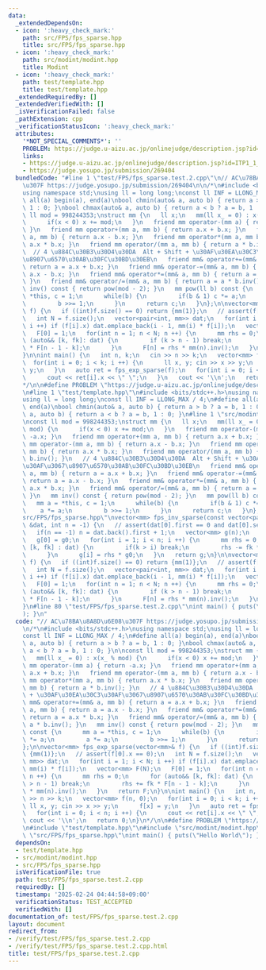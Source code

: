 ```yaml
---
data:
  _extendedDependsOn:
  - icon: ':heavy_check_mark:'
    path: src/FPS/fps_sparse.hpp
    title: src/FPS/fps_sparse.hpp
  - icon: ':heavy_check_mark:'
    path: src/modint/modint.hpp
    title: Modint
  - icon: ':heavy_check_mark:'
    path: test/template.hpp
    title: test/template.hpp
  _extendedRequiredBy: []
  _extendedVerifiedWith: []
  _isVerificationFailed: false
  _pathExtension: cpp
  _verificationStatusIcon: ':heavy_check_mark:'
  attributes:
    '*NOT_SPECIAL_COMMENTS*': ''
    PROBLEM: https://judge.u-aizu.ac.jp/onlinejudge/description.jsp?id=ITP1_1_A
    links:
    - https://judge.u-aizu.ac.jp/onlinejudge/description.jsp?id=ITP1_1_A
    - https://judge.yosupo.jp/submission/269404
  bundledCode: "#line 1 \"test/FPS/fps_sparse.test.2.cpp\"\n// AC\u78BA\u8A8D\u6E08\
    \u307F https://judge.yosupo.jp/submission/269404\n\n/*\n#include <bits/stdc++.h>\n\
    using namespace std;\nusing ll = long long;\nconst ll INF = LLONG_MAX / 4;\n#define\
    \ all(a) begin(a), end(a)\nbool chmin(auto& a, auto b) { return a > b ? a = b,\
    \ 1 : 0; }\nbool chmax(auto& a, auto b) { return a < b ? a = b, 1 : 0; }\n\nconst\
    \ ll mod = 998244353;\nstruct mm {\n   ll x;\n   mm(ll x_ = 0) : x(x_ % mod) {\n\
    \      if(x < 0) x += mod;\n   }\n   friend mm operator-(mm a) { return -a.x;\
    \ }\n   friend mm operator+(mm a, mm b) { return a.x + b.x; }\n   friend mm operator-(mm\
    \ a, mm b) { return a.x - b.x; }\n   friend mm operator*(mm a, mm b) { return\
    \ a.x * b.x; }\n   friend mm operator/(mm a, mm b) { return a * b.inv(); }\n \
    \  // 4 \u884C\u30B3\u30D4\u30DA  Alt + Shift + \u30AF\u30EA\u30C3\u30AF\u3067\
    \u8907\u6570\u30AB\u30FC\u30BD\u30EB\n   friend mm& operator+=(mm& a, mm b) {\
    \ return a = a.x + b.x; }\n   friend mm& operator-=(mm& a, mm b) { return a =\
    \ a.x - b.x; }\n   friend mm& operator*=(mm& a, mm b) { return a = a.x * b.x;\
    \ }\n   friend mm& operator/=(mm& a, mm b) { return a = a * b.inv(); }\n   mm\
    \ inv() const { return pow(mod - 2); }\n   mm pow(ll b) const {\n      mm a =\
    \ *this, c = 1;\n      while(b) {\n         if(b & 1) c *= a;\n         a *= a;\n\
    \         b >>= 1;\n      }\n      return c;\n   }\n};\n\nvector<mm> fps_exp_sparse(vector<mm>&\
    \ f) {\n   if ((int)f.size() == 0) return {mm(1)};\n   // assert(f[0].x == 0);\n\
    \   int N = f.size();\n   vector<pair<int, mm>> dat;\n   for(int i = 1; i < N;\
    \ i ++) if (f[i].x) dat.emplace_back(i - 1, mm(i) * f[i]);\n   vector<mm> F(N);\n\
    \   F[0] = 1;\n   for(int n = 1; n < N; n ++) {\n      mm rhs = 0;\n      for\
    \ (auto&& [k, fk]: dat) {\n         if (k > n - 1) break;\n         rhs += fk\
    \ * F[n - 1 - k];\n      }\n      F[n] = rhs * mm(n).inv();\n   }\n   return F;\n\
    }\n\nint main() {\n   int n, k;\n   cin >> n >> k;\n   vector<mm> f(n, 0);\n \
    \  for(int i = 0; i < k; i ++) {\n      ll x, y; cin >> x >> y;\n      f[x] =\
    \ y;\n   }\n   auto ret = fps_exp_sparse(f);\n   for(int i = 0; i < n; i ++) {\n\
    \      cout << ret[i].x << \" \";\n   }\n   cout << '\\n';\n   return 0;\n}\n\
    */\n\n#define PROBLEM \"https://judge.u-aizu.ac.jp/onlinejudge/description.jsp?id=ITP1_1_A\"\
    \n#line 1 \"test/template.hpp\"\n#include <bits/stdc++.h>\nusing namespace std;\n\
    using ll = long long;\nconst ll INF = LLONG_MAX / 4;\n#define all(a) begin(a),\
    \ end(a)\nbool chmin(auto& a, auto b) { return a > b ? a = b, 1 : 0; }\nbool chmax(auto&\
    \ a, auto b) { return a < b ? a = b, 1 : 0; }\n#line 1 \"src/modint/modint.hpp\"\
    \nconst ll mod = 998244353;\nstruct mm {\n   ll x;\n   mm(ll x_ = 0) : x(x_ %\
    \ mod) {\n      if(x < 0) x += mod;\n   }\n   friend mm operator-(mm a) { return\
    \ -a.x; }\n   friend mm operator+(mm a, mm b) { return a.x + b.x; }\n   friend\
    \ mm operator-(mm a, mm b) { return a.x - b.x; }\n   friend mm operator*(mm a,\
    \ mm b) { return a.x * b.x; }\n   friend mm operator/(mm a, mm b) { return a *\
    \ b.inv(); }\n   // 4 \u884C\u30B3\u30D4\u30DA  Alt + Shift + \u30AF\u30EA\u30C3\
    \u30AF\u3067\u8907\u6570\u30AB\u30FC\u30BD\u30EB\n   friend mm& operator+=(mm&\
    \ a, mm b) { return a = a.x + b.x; }\n   friend mm& operator-=(mm& a, mm b) {\
    \ return a = a.x - b.x; }\n   friend mm& operator*=(mm& a, mm b) { return a =\
    \ a.x * b.x; }\n   friend mm& operator/=(mm& a, mm b) { return a = a * b.inv();\
    \ }\n   mm inv() const { return pow(mod - 2); }\n   mm pow(ll b) const {\n   \
    \   mm a = *this, c = 1;\n      while(b) {\n         if(b & 1) c *= a;\n     \
    \    a *= a;\n         b >>= 1;\n      }\n      return c;\n   }\n};\n#line 1 \"\
    src/FPS/fps_sparse.hpp\"\nvector<mm> fps_inv_sparse(const vector<pair<int, mm>>\
    \ &dat, int n = -1) {\n   // assert(dat[0].first == 0 and dat[0].second.x != 0);\n\
    \   if(n == -1) n = dat.back().first + 1;\n   vector<mm> g(n);\n   mm g0 = dat[0].second.inv();\n\
    \   g[0] = g0;\n   for(int i = 1; i < n; i ++) {\n      mm rhs = 0;\n      for(auto&&\
    \ [k, fk] : dat) {\n         if(k > i) break;\n         rhs -= fk * g[i - k];\n\
    \      }\n      g[i] = rhs * g0;\n   }\n   return g;\n}\n\nvector<mm> fps_exp_sparse(vector<mm>&\
    \ f) {\n   if ((int)f.size() == 0) return {mm(1)};\n   // assert(f[0].x == 0);\n\
    \   int N = f.size();\n   vector<pair<int, mm>> dat;\n   for(int i = 1; i < N;\
    \ i ++) if (f[i].x) dat.emplace_back(i - 1, mm(i) * f[i]);\n   vector<mm> F(N);\n\
    \   F[0] = 1;\n   for(int n = 1; n < N; n ++) {\n      mm rhs = 0;\n      for\
    \ (auto&& [k, fk]: dat) {\n         if (k > n - 1) break;\n         rhs += fk\
    \ * F[n - 1 - k];\n      }\n      F[n] = rhs * mm(n).inv();\n   }\n   return F;\n\
    }\n#line 80 \"test/FPS/fps_sparse.test.2.cpp\"\nint main() { puts(\"Hello World\"\
    ); }\n"
  code: "// AC\u78BA\u8A8D\u6E08\u307F https://judge.yosupo.jp/submission/269404\n\
    \n/*\n#include <bits/stdc++.h>\nusing namespace std;\nusing ll = long long;\n\
    const ll INF = LLONG_MAX / 4;\n#define all(a) begin(a), end(a)\nbool chmin(auto&\
    \ a, auto b) { return a > b ? a = b, 1 : 0; }\nbool chmax(auto& a, auto b) { return\
    \ a < b ? a = b, 1 : 0; }\n\nconst ll mod = 998244353;\nstruct mm {\n   ll x;\n\
    \   mm(ll x_ = 0) : x(x_ % mod) {\n      if(x < 0) x += mod;\n   }\n   friend\
    \ mm operator-(mm a) { return -a.x; }\n   friend mm operator+(mm a, mm b) { return\
    \ a.x + b.x; }\n   friend mm operator-(mm a, mm b) { return a.x - b.x; }\n   friend\
    \ mm operator*(mm a, mm b) { return a.x * b.x; }\n   friend mm operator/(mm a,\
    \ mm b) { return a * b.inv(); }\n   // 4 \u884C\u30B3\u30D4\u30DA  Alt + Shift\
    \ + \u30AF\u30EA\u30C3\u30AF\u3067\u8907\u6570\u30AB\u30FC\u30BD\u30EB\n   friend\
    \ mm& operator+=(mm& a, mm b) { return a = a.x + b.x; }\n   friend mm& operator-=(mm&\
    \ a, mm b) { return a = a.x - b.x; }\n   friend mm& operator*=(mm& a, mm b) {\
    \ return a = a.x * b.x; }\n   friend mm& operator/=(mm& a, mm b) { return a =\
    \ a * b.inv(); }\n   mm inv() const { return pow(mod - 2); }\n   mm pow(ll b)\
    \ const {\n      mm a = *this, c = 1;\n      while(b) {\n         if(b & 1) c\
    \ *= a;\n         a *= a;\n         b >>= 1;\n      }\n      return c;\n   }\n\
    };\n\nvector<mm> fps_exp_sparse(vector<mm>& f) {\n   if ((int)f.size() == 0) return\
    \ {mm(1)};\n   // assert(f[0].x == 0);\n   int N = f.size();\n   vector<pair<int,\
    \ mm>> dat;\n   for(int i = 1; i < N; i ++) if (f[i].x) dat.emplace_back(i - 1,\
    \ mm(i) * f[i]);\n   vector<mm> F(N);\n   F[0] = 1;\n   for(int n = 1; n < N;\
    \ n ++) {\n      mm rhs = 0;\n      for (auto&& [k, fk]: dat) {\n         if (k\
    \ > n - 1) break;\n         rhs += fk * F[n - 1 - k];\n      }\n      F[n] = rhs\
    \ * mm(n).inv();\n   }\n   return F;\n}\n\nint main() {\n   int n, k;\n   cin\
    \ >> n >> k;\n   vector<mm> f(n, 0);\n   for(int i = 0; i < k; i ++) {\n     \
    \ ll x, y; cin >> x >> y;\n      f[x] = y;\n   }\n   auto ret = fps_exp_sparse(f);\n\
    \   for(int i = 0; i < n; i ++) {\n      cout << ret[i].x << \" \";\n   }\n  \
    \ cout << '\\n';\n   return 0;\n}\n*/\n\n#define PROBLEM \"https://judge.u-aizu.ac.jp/onlinejudge/description.jsp?id=ITP1_1_A\"\
    \n#include \"test/template.hpp\"\n#include \"src/modint/modint.hpp\"\n#include\
    \ \"src/FPS/fps_sparse.hpp\"\nint main() { puts(\"Hello World\"); }"
  dependsOn:
  - test/template.hpp
  - src/modint/modint.hpp
  - src/FPS/fps_sparse.hpp
  isVerificationFile: true
  path: test/FPS/fps_sparse.test.2.cpp
  requiredBy: []
  timestamp: '2025-02-24 04:44:58+09:00'
  verificationStatus: TEST_ACCEPTED
  verifiedWith: []
documentation_of: test/FPS/fps_sparse.test.2.cpp
layout: document
redirect_from:
- /verify/test/FPS/fps_sparse.test.2.cpp
- /verify/test/FPS/fps_sparse.test.2.cpp.html
title: test/FPS/fps_sparse.test.2.cpp
---
```

